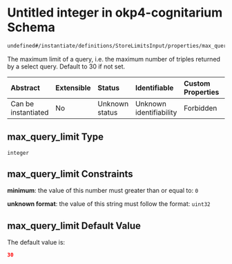 # Untitled integer in okp4-cognitarium Schema

```txt
undefined#/instantiate/definitions/StoreLimitsInput/properties/max_query_limit
```

The maximum limit of a query, i.e. the maximum number of triples returned by a select query. Default to 30 if not set.

| Abstract            | Extensible | Status         | Identifiable            | Custom Properties | Additional Properties | Access Restrictions | Defined In                                                                     |
| :------------------ | :--------- | :------------- | :---------------------- | :---------------- | :-------------------- | :------------------ | :----------------------------------------------------------------------------- |
| Can be instantiated | No         | Unknown status | Unknown identifiability | Forbidden         | Allowed               | none                | [okp4-cognitarium.json\*](schema/okp4-cognitarium.json "open original schema") |

## max\_query\_limit Type

`integer`

## max\_query\_limit Constraints

**minimum**: the value of this number must greater than or equal to: `0`

**unknown format**: the value of this string must follow the format: `uint32`

## max\_query\_limit Default Value

The default value is:

```json
30
```
